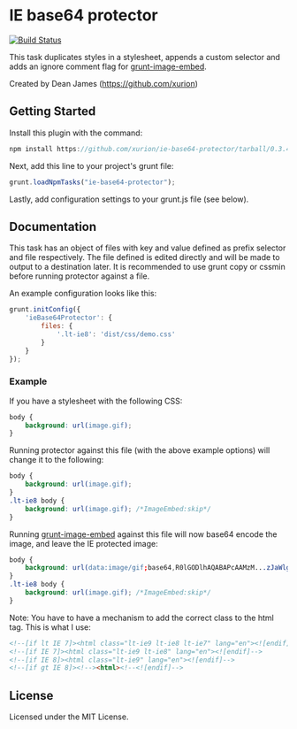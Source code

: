 # IE base64 protector

[![Build Status](https://travis-ci.org/xurion/ie-base64-protector.svg?branch=master)](https://travis-ci.org/xurion/ie-base64-protector)

This task duplicates styles in a stylesheet, appends a custom selector and adds an ignore comment flag for [grunt-image-embed](https://github.com/ehynds/grunt-image-embed).

Created by Dean James (https://github.com/xurion)

## Getting Started

Install this plugin with the command:

```js
npm install https://github.com/xurion/ie-base64-protector/tarball/0.3.4
```

Next, add this line to your project's grunt file:

```js
grunt.loadNpmTasks("ie-base64-protector");
```

Lastly, add configuration settings to your grunt.js file (see below).

## Documentation

This task has an object of files with key and value defined as prefix selector and file respectively. The file defined is edited directly and will be made to output to a destination later. It is recommended to use grunt copy or cssmin before running protector against a file.

An example configuration looks like this:

```js
grunt.initConfig({
    'ieBase64Protector': {
        files: {
            '.lt-ie8': 'dist/css/demo.css'
        }
    }
});
```

### Example

If you have a stylesheet with the following CSS:

```css
body {
    background: url(image.gif);
}
```

Running protector against this file (with the above example options) will change it to the following:

```css
body {
    background: url(image.gif);
}
.lt-ie8 body {
    background: url(image.gif); /*ImageEmbed:skip*/
}
```

Running [grunt-image-embed](https://github.com/ehynds/grunt-image-embed) against this file will now base64 encode the image, and leave the IE protected image:

```css
body {
    background: url(data:image/gif;base64,R0lGODlhAQABAPcAAMzM...zJaWlgAAAAAAAAAAAAA==);
}
.lt-ie8 body {
    background: url(image.gif); /*ImageEmbed:skip*/
}
```

Note: You have to have a mechanism to add the correct class to the html tag. This is what I use:<br>

```html
<!--[if lt IE 7]><html class="lt-ie9 lt-ie8 lt-ie7" lang="en"><![endif]-->
<!--[if IE 7]><html class="lt-ie9 lt-ie8" lang="en"><![endif]-->
<!--[if IE 8]><html class="lt-ie9" lang="en"><![endif]-->
<!--[if gt IE 8]><!--><html><!--<![endif]-->
```

## License

Licensed under the MIT License.
